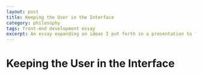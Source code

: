 ```yaml
---
layout: post
title: Keeping the User in the Interface
category: philosophy
tags: front-end development essay
excerpt: An essay expanding on ideas I put forth in a presentation to final year computer science students at Monash University.
---
```


# Keeping the User in the Interface

